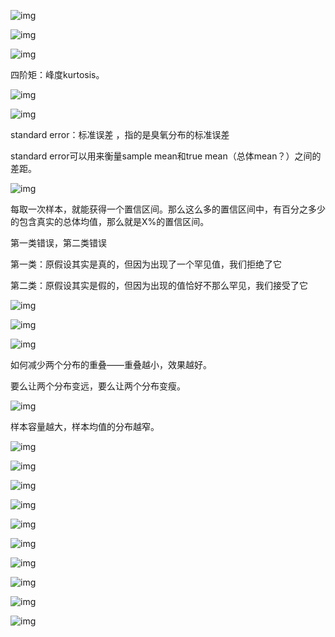 ![img](https://i0.hdslb.com/bfs/note/f0a88d5b825ced0d1602fd4dde021614b62bbb69.png)



![img](https://i0.hdslb.com/bfs/note/7103bbc1aa8dcd0c5b7718ce05429c1c25ca0a55.png)

![img](https://i0.hdslb.com/bfs/note/d0aaa729935ef3c0d751375a5ff4be0fa3f1b6ab.png)

四阶矩：峰度kurtosis。

![img](https://i0.hdslb.com/bfs/note/cbc59845a228664397afc4341f1f0b824e978e65.png)



![img](https://i0.hdslb.com/bfs/note/d202c2526f68fd583fe97a7ee777c01d1948c284.png)

standard error：标准误差 ，指的是臭氧分布的标准误差

standard error可以用来衡量sample mean和true mean（总体mean？）之间的差距。

![img](https://i0.hdslb.com/bfs/note/923f720ff3791ee2610d16b87f9d843d4d3b2092.png)

每取一次样本，就能获得一个置信区间。那么这么多的置信区间中，有百分之多少的包含真实的总体均值，那么就是X%的置信区间。





第一类错误，第二类错误

第一类：原假设其实是真的，但因为出现了一个罕见值，我们拒绝了它

第二类：原假设其实是假的，但因为出现的值恰好不那么罕见，我们接受了它

![img](https://i0.hdslb.com/bfs/note/3d62ef826309881214b25d1b7d0961838de55230.png)





![img](https://i0.hdslb.com/bfs/note/0374c3a11c1e55193270a98bc1d7e72d7d5b6377.png)



![img](https://i0.hdslb.com/bfs/note/5a4ce8a8e0ef2f0ea10b3ec0402824778ba7856f.png)

如何减少两个分布的重叠——重叠越小，效果越好。

要么让两个分布变远，要么让两个分布变瘦。

![img](https://i0.hdslb.com/bfs/note/0e8ee877c7497fd7bd20a8461ec8fd7899106638.png)

样本容量越大，样本均值的分布越窄。



![img](https://i0.hdslb.com/bfs/note/dbcb702fc7e3c794424d942d63a4b6dd942002aa.png)





![img](https://i0.hdslb.com/bfs/note/25927ed93cc8f4b83c49eb257afb547cabee04be.png)



![img](https://i0.hdslb.com/bfs/note/3950a7e7444be43372f83ccbd90a4152e39c4470.png)



![img](https://i0.hdslb.com/bfs/note/746f1e9e5d527ac07219a85312e30b5fe8a3b0fb.png)





![img](https://i0.hdslb.com/bfs/note/ff72ab624237deb0dcc6aa691f15be27b917c591.png)



![img](https://i0.hdslb.com/bfs/note/0eee9c8e52bf4f9a2172a1af29108d42613169cb.png)





![img](https://i0.hdslb.com/bfs/note/a9709212ee06b5664d5d1769ef7146f6b4dce16c.png)



![img](https://i0.hdslb.com/bfs/note/ee5d3904d9a9cf49a67133a9a719ffb267037b40.png)





![img](https://i0.hdslb.com/bfs/note/99494299fccb94c958b6427ec0ac15add760038a.png)





![img](https://i0.hdslb.com/bfs/note/672e5684410eb4df95b1b02eef263ee8364bd953.png)
